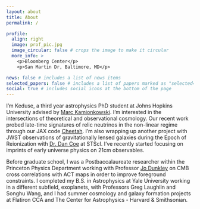 ```yaml
---
layout: about
title: About
permalink: /

profile:
  align: right
  image: prof_pic.jpg
  image_circular: false # crops the image to make it circular
  more_info: >
    <p>Bloomberg Center</p>
    <p>San Martin Dr, Baltimore, MD</p>

news: false # includes a list of news items
selected_papers: false # includes a list of papers marked as "selected={true}"
social: true # includes social icons at the bottom of the page
---
```


I’m Keduse, a third year astrophysics PhD student at Johns Hopkins University advised by [Marc Kamionkowski](https://sites.krieger.jhu.edu/kamionkowski/). I’m interested in the intersections of theoretical and observational cosmology. Our recent work probed late-time signatures of relic neutrinos in the non-linear regime through our JAX code [Cheetah](https://github.com/NNSSA/Cheetah/tree/main). I’m also wrapping up another project with JWST observations of gravitationally lensed galaxies during the Epoch of Reionization with [Dr. Dan Coe](https://www.dancoe.space/) at STScI. I’ve recently started focusing on imprints of early universe physics on 21cm observables. 

Before graduate school, I was a Postbaccalaureate researcher within the Princeton Physics Department working with Professor [Jo Dunkley](https://www.jodunkley.com/) on CMB cross correlations with ACT maps in order to improve foreground constraints. I completed my B.S. in Astrophysics at Yale University working in a different subfield, exoplanets, with Professors Greg Laughlin and Songhu Wang, and I had summer cosmology and galaxy formation projects at Flatiron CCA and The Center for Astrophysics - Harvard & Smithsonian. 

